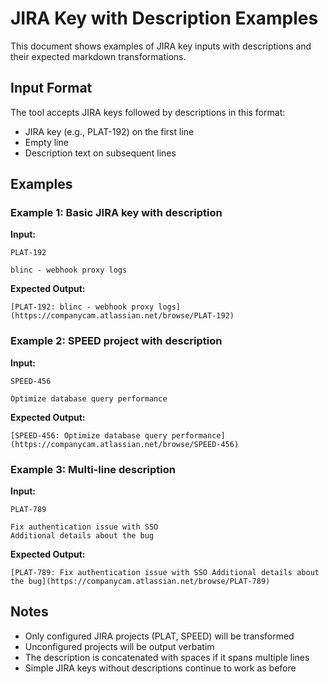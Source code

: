 # JIRA Key with Description Examples

This document shows examples of JIRA key inputs with descriptions and their expected markdown transformations.

## Input Format

The tool accepts JIRA keys followed by descriptions in this format:
- JIRA key (e.g., PLAT-192) on the first line
- Empty line
- Description text on subsequent lines

## Examples

### Example 1: Basic JIRA key with description

**Input:**
```
PLAT-192

blinc - webhook proxy logs
```

**Expected Output:**
```
[PLAT-192: blinc - webhook proxy logs](https://companycam.atlassian.net/browse/PLAT-192)
```

### Example 2: SPEED project with description

**Input:**
```
SPEED-456

Optimize database query performance
```

**Expected Output:**
```
[SPEED-456: Optimize database query performance](https://companycam.atlassian.net/browse/SPEED-456)
```

### Example 3: Multi-line description

**Input:**
```
PLAT-789

Fix authentication issue with SSO
Additional details about the bug
```

**Expected Output:**
```
[PLAT-789: Fix authentication issue with SSO Additional details about the bug](https://companycam.atlassian.net/browse/PLAT-789)
```

## Notes

- Only configured JIRA projects (PLAT, SPEED) will be transformed
- Unconfigured projects will be output verbatim
- The description is concatenated with spaces if it spans multiple lines
- Simple JIRA keys without descriptions continue to work as before